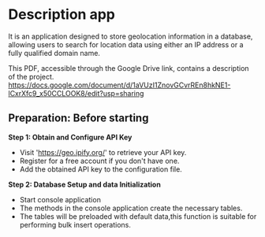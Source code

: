 # Description app 
It is an application designed to store geolocation information in a database, allowing users to search for location data using either an IP address or a fully qualified domain name.<br>

This PDF, accessible through the Google Drive link, contains a description of the project.
https://docs.google.com/document/d/1aVUzI1ZnovGCvrREn8hkNE1-lCxrXfc9_x50CCLOOK8/edit?usp=sharing

## Preparation: Before starting<br>  
**Step 1: Obtain and Configure API Key**
* Visit 'https://geo.ipify.org/' to retrieve your API key.
* Register for a free account if you don't have one.
* Add the obtained API key to the configuration file.<add key="ApiKey" value="INSERTKEY" />

**Step 2: Database Setup and data Initialization** 
* Start console application
* The methods in the console application create the necessary tables.
* The tables will be preloaded with default data,this function is suitable for performing bulk insert operations.
